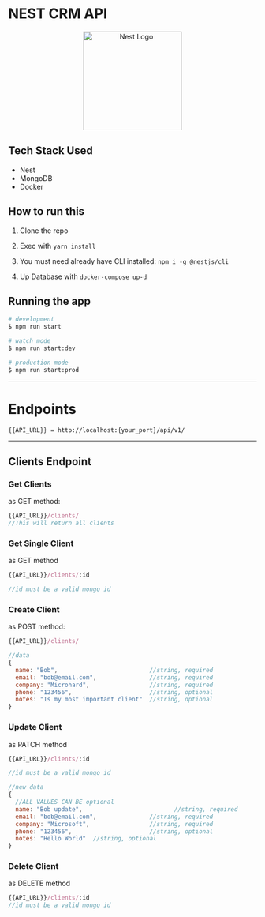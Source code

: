 # NEST CRM API

<p align="center">
  <a href="http://nestjs.com/" target="blank"><img src="https://nestjs.com/img/logo-small.svg" width="200" alt="Nest Logo" /></a>
</p>

## Tech Stack Used
* Nest
* MongoDB
* Docker

## How to run this
1. Clone the repo

2. Exec with ```yarn install```

3. You must need already have CLI installed: ```npm i -g @nestjs/cli```

4. Up Database with ```docker-compose up-d```

## Running the app

```bash
# development
$ npm run start

# watch mode
$ npm run start:dev

# production mode
$ npm run start:prod
```


---


# Endpoints
```
{{API_URL}} = http://localhost:{your_port}/api/v1/
```
---
## Clients Endpoint

### Get Clients

as GET method:
```javascript
{{API_URL}}/clients/
//This will return all clients
```

### Get Single Client

as GET method
```javascript
{{API_URL}}/clients/:id

//id must be a valid mongo id
```

### Create Client

as POST method:
```javascript
{{API_URL}}/clients/

//data
{
  name: "Bob",                          //string, required
  email: "bob@email.com",               //string, required
  company: "Microhard",                 //string, required
  phone: "123456",                      //string, optional
  notes: "Is my most important client"  //string, optional
}
```

### Update Client

as PATCH method
```javascript
{{API_URL}}/clients/:id

//id must be a valid mongo id

//new data
{
  //ALL VALUES CAN BE optional
  name: "Bob update",                          //string, required
  email: "bob@email.com",               //string, required
  company: "Microsoft",                 //string, required
  phone: "123456",                      //string, optional
  notes: "Hello World"  //string, optional
}
```

### Delete Client

as DELETE method
```javascript
{{API_URL}}/clients/:id
//id must be a valid mongo id
```